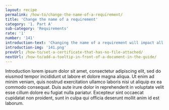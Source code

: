 ```yaml
---
layout: recipe
permalink: /how-to/change-the-name-of-a-requirement/
title: 'Change the name of a requirement'
category: '1. Part A'
sub-category: 'Requirements'
rate: '1'
number: '141'
introduction-text: 'Changing the name of a requirement will impact all the screens and the email notifications where this requirement happens.'
introduction-img: '141.png'
prevUrl: /how-to/set-a-certificate-that-has-no-file-attached/
nextUrl: /how-to/add-a-tooltip-in-front-of-a-document-in-the-guide/
---
```


Introduction lorem ipsum dolor sit amet, consectetur adipiscing elit, sed do eiusmod tempor incididunt ut labore et dolore magna aliqua. Ut enim ad minim veniam, quis nostrud exercitation ullamco laboris nisi ut aliquip ex ea commodo consequat. Duis aute irure dolor in reprehenderit in voluptate velit esse cillum dolore eu fugiat nulla pariatur. Excepteur sint occaecat cupidatat non proident, sunt in culpa qui officia deserunt mollit anim id est laborum.

